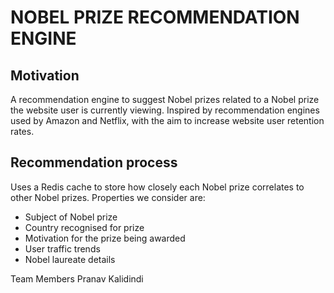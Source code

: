 # NOBEL PRIZE RECOMMENDATION ENGINE

## Motivation
A recommendation engine to suggest Nobel prizes related to a Nobel prize the website user is currently viewing. Inspired by recommendation engines used by Amazon and Netflix, with the aim to increase website user retention rates.

## Recommendation process
Uses a Redis cache to store how closely each Nobel prize correlates to other Nobel prizes. Properties we consider are:
- Subject of Nobel prize
- Country recognised for prize
- Motivation for the prize being awarded
- User traffic trends
- Nobel laureate details

Team Members
Pranav Kalidindi
